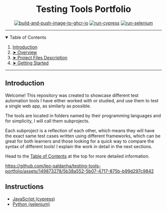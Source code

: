 <h1 align="center">Testing Tools Portfolio</h1>

<div align="center">

[![build-and-push-image-to-ghcr-io](https://github.com/leo-saldanha/pkmn-help-with-test-ids/actions/workflows/build-website-workflow.yml/badge.svg?branch=master)](https://github.com/leo-saldanha/pkmn-help-with-test-ids/actions/workflows/build-website-workflow.yml)
[![run-cypress](https://github.com/leo-saldanha/testing-tools-portfolio/actions/workflows/cypress-workflow.yml/badge.svg?branch=main)](https://github.com/leo-saldanha/testing-tools-portfolio/actions/workflows/cypress-workflow.yml)
[![run-selenium](https://github.com/leo-saldanha/testing-tools-portfolio/actions/workflows/selenium-workflow.yml/badge.svg?branch=main)](https://github.com/leo-saldanha/testing-tools-portfolio/actions/workflows/selenium-workflow.yml)

</div>

---

<details open="open" id="table-of-contents">
  <summary>Table of Contents</summary>
  <ol>
    <li><a href="#introduction">Introduction</a></li>
    <li><a href="#overview"> ➤ Overview</a></li>
    <li><a href="#project-files-description"> ➤ Project Files Description</a></li>
    <li><a href="#getting-started"> ➤ Getting Started</a></li>
  </ol>
</details>

---

<h2 id="introduction">Introduction</h2>

<p align="justify">

Welcome! This repository was created to showcase different test automation tools I have either worked with or studied, and use them to test a single web app, as similarly as possible.

The tools are located in folders named by their programming languages and for simplicity, I will call them subprojects. 

Each subproject is a reflection of each other, which means they will have the exact same test cases written using different frameworks, which can be great for both learners and those looking for a quick way to compare the syntax of different tools! I explain the work in detail in the next sections.

Head to the [Table of Contents](#table-of-contents) at the top for more detailed information.

</p>

https://github.com/leo-saldanha/testing-tools-portfolio/assets/149873278/5b38a552-5b07-4717-875b-b99d297c9842

<h2 id="instructions">Instructions</h2>

<ul>
    <li><a href="./javascript/README.md">JavaScript (cypress)<a></li>
    <li><a href="./python/README.md">Python (selenium)</a></li>
</ul>